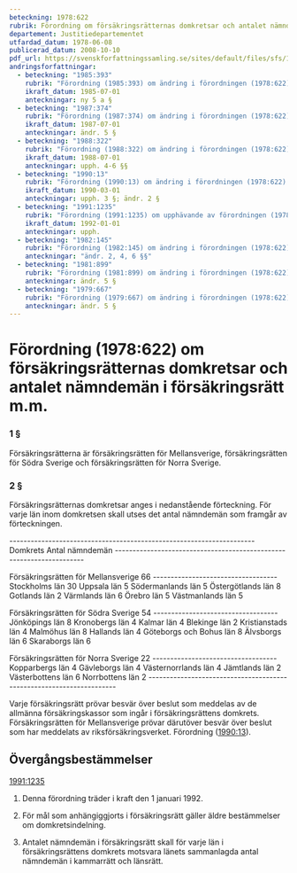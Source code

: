 ```yaml
---
beteckning: 1978:622
rubrik: Förordning om försäkringsrätternas domkretsar och antalet nämndemän i försäkringsrätt m.m.
departement: Justitiedepartementet
utfardad_datum: 1978-06-08
publicerad_datum: 2008-10-10
pdf_url: https://svenskforfattningssamling.se/sites/default/files/sfs/1978-06/SFS1978-622.pdf
andringsforfattningar:
  - beteckning: "1985:393"
    rubrik: "Förordning (1985:393) om ändring i förordningen (1978:622) om försäkringsrätternas domkretsar och antalet nämndemän i försäkringsrätt m.m."
    ikraft_datum: 1985-07-01
    anteckningar: ny 5 a §
  - beteckning: "1987:374"
    rubrik: "Förordning (1987:374) om ändring i förordningen (1978:622) om försäkringsrätternas domkretsar och antalet nämndemän i försäkringsrätt m.m"
    ikraft_datum: 1987-07-01
    anteckningar: ändr. 5 §
  - beteckning: "1988:322"
    rubrik: "Förordning (1988:322) om ändring i förordningen (1978:622) om försäkringsrätternas domkretsar och antalet nämndemän i försäkringsrätt m.m."
    ikraft_datum: 1988-07-01
    anteckningar: upph. 4-6 §§
  - beteckning: "1990:13"
    rubrik: "Förordning (1990:13) om ändring i förordningen (1978:622) om försäkringsrätternas domkretsar och antalet nämndemän i försäkringsrätt m.m."
    ikraft_datum: 1990-03-01
    anteckningar: upph. 3 §; ändr. 2 §
  - beteckning: "1991:1235"
    rubrik: "Förordning (1991:1235) om upphävande av förordningen (1978:622) om försäkringsrätternas domkretsar och antalet nämndemän i försäkringsrätt m.m."
    ikraft_datum: 1992-01-01
    anteckningar: upph.
  - beteckning: "1982:145"
    rubrik: "Förordning (1982:145) om ändring i förordningen (1978:622) om försäkringsrätternas domkretsar och antalet nämndemän i försäkringsrätt m.m."
    anteckningar: "ändr. 2, 4, 6 §§"
  - beteckning: "1981:899"
    rubrik: "Förordning (1981:899) om ändring i förordningen (1978:622) om försäkringsrätternas domkretsar och antalet nämndemän i försäkringsrätt m.m."
    anteckningar: ändr. 5 §
  - beteckning: "1979:667"
    rubrik: "Förordning (1979:667) om ändring i förordningen (1978:622) om försäkringsrätternas domkretsar och antalet nämndemän i försäkringsrätt m.m."
    anteckningar: ändr. 5 §
---
```


# Förordning (1978:622) om försäkringsrätternas domkretsar och antalet nämndemän i försäkringsrätt m.m.

### 1 §

Försäkringsrätterna är försäkringsrätten för Mellansverige, försäkringsrätten för Södra Sverige och försäkringsrätten för Norra Sverige.

### 2 §

Försäkringsrätternas domkretsar anges i nedanstående förteckning. För varje län inom domkretsen skall utses det antal nämndemän som framgår av förteckningen.

--------------------------------------------------------------------- Domkrets                                    Antal nämndemän ---------------------------------------------------------------------

Försäkringsrätten för Mellansverige            66 ----------------------------------- Stockholms län                                 30 Uppsala län                                     5 Södermanlands län                               5 Östergötlands län                               8 Gotlands län                                    2 Värmlands län                                   6 Örebro län                                      5 Västmanlands län                                5

Försäkringsrätten för Södra Sverige            54 ----------------------------------- Jönköpings län                                  8 Kronobergs län                                  4 Kalmar län                                      4 Blekinge län                                    2 Kristianstads län                               4 Malmöhus län                                    8 Hallands län                                    4 Göteborgs och Bohus län                         8 Älvsborgs län                                   6 Skaraborgs län                                  6

Försäkringsrätten för Norra Sverige            22 ----------------------------------- Kopparbergs län                                 4 Gävleborgs län                                  4 Västernorrlands län                             4 Jämtlands län                                   2 Västerbottens län                               6 Norrbottens län                                 2 ---------------------------------------------------------------------

Varje försäkringsrätt prövar besvär över beslut som meddelas av de allmänna försäkringskassor som ingår i försäkringsrättens domkrets. Försäkringsrätten för Mellansverige prövar därutöver besvär över beslut som har meddelats av riksförsäkringsverket. Förordning ([1990:13](https://selex.se/eli/sfs/1990/13)).

## Övergångsbestämmelser

[1991:1235](https://selex.se/eli/sfs/1991/1235)

1. Denna förordning träder i kraft den 1 januari 1992.

2. För mål som anhängiggjorts i försäkringsrätt gäller äldre bestämmelser om domkretsindelning.

3. Antalet nämndemän i försäkringsrätt skall för varje län i försäkringsrättens domkrets motsvara länets sammanlagda antal nämndemän i kammarrätt och länsrätt.